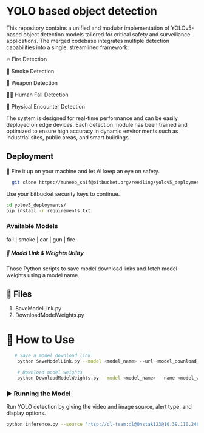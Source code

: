 
# YOLO based object detection
This repository contains a unified and modular implementation of YOLOv5-based object detection models tailored for critical safety and surveillance applications. The merged codebase integrates multiple detection capabilities into a single, streamlined framework:

🔥 Fire Detection

💨 Smoke Detection

🔫 Weapon Detection

🧍‍♂️ Human Fall Detection

🤼 Physical Encounter Detection

The system is designed for real-time performance and can be easily deployed on edge devices. Each detection module has been trained and optimized to ensure high accuracy in dynamic environments such as industrial sites, public areas, and smart buildings.

## Deployment

🚀 Fire it up on your machine and let AI keep an eye on safety.

```bash
  git clone https://muneeb_saif@bitbucket.org/reedling/yolov5_deployments.git
```
Use your bitbucket security keys to continue.
```bash
cd yolov5_deployments/
pip install -r requirements.txt
```
### Available Models
fall | smoke | car | gun | fire

 
##### 🧩 Model Link & Weights Utility
Those Python scripts to save model download links and fetch model weights using a model name.
## 📌 Files
1. SaveModelLink.py
2. DownloadModelWeights.py
# 🚀 How to Use
```bash   
   # Save a model download link
    python SaveModelLink.py --model <model_name> --url <model_download_url>

    # Download model weights
    python DownloadModelWeights.py --model <model_name> --name <model_weights_name>

```
### ▶️ Running the Model   
Run YOLO detection by giving the video and image source, alert type, and display options.
```bash
python inference.py --source 'rtsp://dl-team:dl@Onstak123@10.39.110.246:554/ch5/main/av_stream.h264' --alert Fire --conf-thres 0.3 --imgsz 640
```
